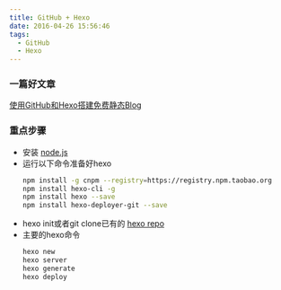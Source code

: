 ```yaml
---
title: GitHub + Hexo
date: 2016-04-26 15:56:46
tags:
  - GitHub
  - Hexo
---
```


### 一篇好文章

[使用GitHub和Hexo搭建免费静态Blog](http://wsgzao.github.io/post/hexo-guide/)

### 重点步骤

- 安装 [node.js](http://nodejs.org)
- 运行以下命令准备好hexo
    ```bash
    npm install -g cnpm --registry=https://registry.npm.taobao.org
    npm install hexo-cli -g
    npm install hexo --save
    npm install hexo-deployer-git --save
    ```
- hexo init或者git clone已有的 [hexo repo](https://github.com/folger/hexo)
- 主要的hexo命令
    ```bash
    hexo new
    hexo server
    hexo generate
    hexo deploy
    ```

